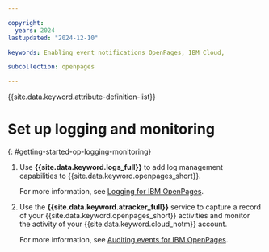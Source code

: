 ```yaml
---

copyright:
  years: 2024
lastupdated: "2024-12-10"

keywords: Enabling event notifications OpenPages, IBM Cloud,

subcollection: openpages

---
```


{{site.data.keyword.attribute-definition-list}}

# Set up logging and monitoring
{: #getting-started-op-logging-monitoring}

1. Use **{{site.data.keyword.logs_full}}** to add log management capabilities to {{site.data.keyword.openpages_short}}. 

   For more information, see [Logging for IBM OpenPages](/docs/openpages?topic=openpages-logging).

2. Use the **{{site.data.keyword.atracker_full}}** service to capture a record of your {{site.data.keyword.openpages_short}} activities and monitor the activity of your {{site.data.keyword.cloud_notm}} account. 

   For more information, see [Auditing events for IBM OpenPages](/docs/openpages?topic=openpages-at_events).
